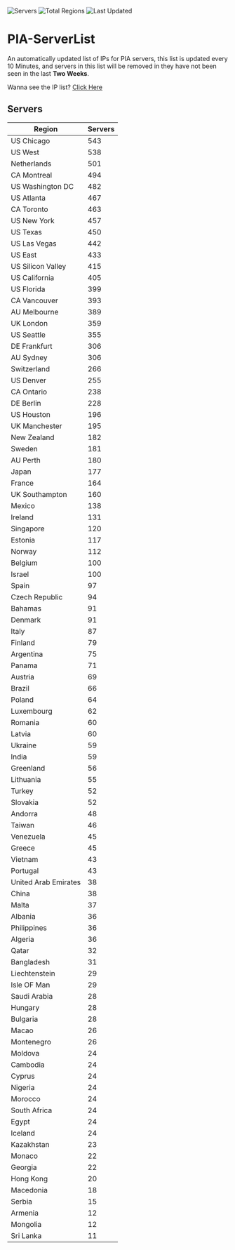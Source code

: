 ![Servers](https://img.shields.io/badge/Servers-14,331-darkgreen)
![Total Regions](https://img.shields.io/badge/Total_Regions-97-darkgreen)
![Last Updated](https://img.shields.io/badge/Last_Updated-December_18_2024_21:31_EST-darkgreen)

# PIA-ServerList
An automatically updated list of IPs for PIA servers, this list is updated every 10 Minutes, and servers in this list will be removed in they have not been seen in the last **Two Weeks**.

Wanna see the IP list? [Click Here](./servers.json)

## Servers
| Region               | Servers |
|----------------------|---------|
| US Chicago | 543 |
| US West | 538 |
| Netherlands | 501 |
| CA Montreal | 494 |
| US Washington DC | 482 |
| US Atlanta | 467 |
| CA Toronto | 463 |
| US New York | 457 |
| US Texas | 450 |
| US Las Vegas | 442 |
| US East | 433 |
| US Silicon Valley | 415 |
| US California | 405 |
| US Florida | 399 |
| CA Vancouver | 393 |
| AU Melbourne | 389 |
| UK London | 359 |
| US Seattle | 355 |
| DE Frankfurt | 306 |
| AU Sydney | 306 |
| Switzerland | 266 |
| US Denver | 255 |
| CA Ontario | 238 |
| DE Berlin | 228 |
| US Houston | 196 |
| UK Manchester | 195 |
| New Zealand | 182 |
| Sweden | 181 |
| AU Perth | 180 |
| Japan | 177 |
| France | 164 |
| UK Southampton | 160 |
| Mexico | 138 |
| Ireland | 131 |
| Singapore | 120 |
| Estonia | 117 |
| Norway | 112 |
| Belgium | 100 |
| Israel | 100 |
| Spain | 97 |
| Czech Republic | 94 |
| Bahamas | 91 |
| Denmark | 91 |
| Italy | 87 |
| Finland | 79 |
| Argentina | 75 |
| Panama | 71 |
| Austria | 69 |
| Brazil | 66 |
| Poland | 64 |
| Luxembourg | 62 |
| Romania | 60 |
| Latvia | 60 |
| Ukraine | 59 |
| India | 59 |
| Greenland | 56 |
| Lithuania | 55 |
| Turkey | 52 |
| Slovakia | 52 |
| Andorra | 48 |
| Taiwan | 46 |
| Venezuela | 45 |
| Greece | 45 |
| Vietnam | 43 |
| Portugal | 43 |
| United Arab Emirates | 38 |
| China | 38 |
| Malta | 37 |
| Albania | 36 |
| Philippines | 36 |
| Algeria | 36 |
| Qatar | 32 |
| Bangladesh | 31 |
| Liechtenstein | 29 |
| Isle OF Man | 29 |
| Saudi Arabia | 28 |
| Hungary | 28 |
| Bulgaria | 28 |
| Macao | 26 |
| Montenegro | 26 |
| Moldova | 24 |
| Cambodia | 24 |
| Cyprus | 24 |
| Nigeria | 24 |
| Morocco | 24 |
| South Africa | 24 |
| Egypt | 24 |
| Iceland | 24 |
| Kazakhstan | 23 |
| Monaco | 22 |
| Georgia | 22 |
| Hong Kong | 20 |
| Macedonia | 18 |
| Serbia | 15 |
| Armenia | 12 |
| Mongolia | 12 |
| Sri Lanka | 11 |